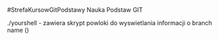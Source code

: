 #StrefaKursowGitPodstawy
Nauka Podstaw GIT

./yourshell - zawiera skrypt powloki do wyswietlania informacji o branch name (<branch>)
